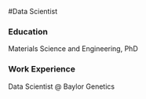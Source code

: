 #Data Scientist

### Education
Materials Science and Engineering, PhD

### Work Experience

Data Scientist @ Baylor Genetics
